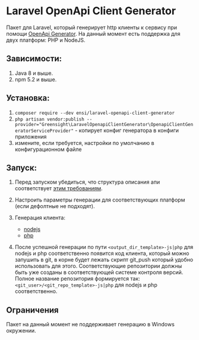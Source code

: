 # Laravel OpenApi Client Generator

Пакет для Laravel, который генерирует http клиенты к сервису при помощи [OpenApi Generator](https://openapi-generator.tech/).
На данный момент есть поддержка для двух платформ: PHP и NodeJS.

## Зависимости:
1. Java 8 и выше.
2. npm 5.2 и выше.

## Установка:
1. `composer require --dev ensi/laravel-openapi-client-generator`
2. `php artisan vendor:publish --provider="Greensight\LaravelOpenapiClientGenerator\OpenapiClientGeneratorServiceProvider"` - копирует конфиг генератора в конфиги приложения
3. измените, если требуется, настройки по умолчанию в конфигурационном файле
   

## Запуск:
1. Перед запуском убедиться, что структура описания апи соответствует [этим требованиям](https://github.com/ensi/laravel-openapi-client-generator/blob/master/docs/api_schema_requirements.md).

2. Настроить параметры генерации для соответствующих платформ (если дефолтные не подходят).

3. Генерация клиента:
    * [nodejs](https://github.com/ensi/laravel-openapi-client-generator/blob/master/docs/nodejs_client_requirements.md)
    * [php](https://github.com/ensi/laravel-openapi-client-generator/blob/master/docs/php_client_requirements.md)

4. После успешной генерации по пути `<output_dir_template>-js|php` для nodejs и php соответственно появится код клиента, который можно запушить в git, в корне будет лежать скрипт git_push который удобно использовать для этого. Соответствующие репозитории должны быть уже созданы в соответствующей системе контроля версий. Полное название репозитория формируется так: `<git_user>/<git_repo_template>-js|php` для nodejs и php соответственно.

## Ограничения
Пакет на данный момент не поддерживает генерацию в Windows окружении.
